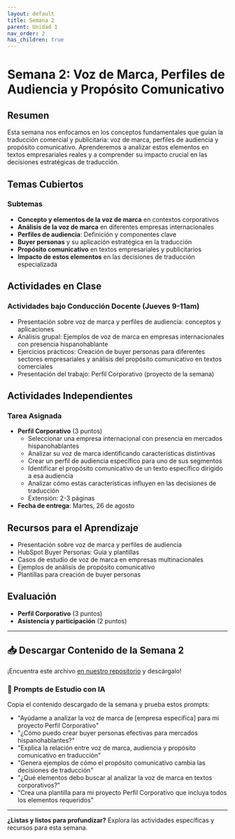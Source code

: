 ```yaml
---
layout: default
title: Semana 2
parent: Unidad 1
nav_order: 2
has_children: true
---
```


# Semana 2: Voz de Marca, Perfiles de Audiencia y Propósito Comunicativo

## Resumen

Esta semana nos enfocamos en los conceptos fundamentales que guían la traducción comercial y publicitaria: voz de marca, perfiles de audiencia y propósito comunicativo. Aprenderemos a analizar estos elementos en textos empresariales reales y a comprender su impacto crucial en las decisiones estratégicas de traducción.

## Temas Cubiertos

### Subtemas
- **Concepto y elementos de la voz de marca** en contextos corporativos
- **Análisis de la voz de marca** en diferentes empresas internacionales
- **Perfiles de audiencia**: Definición y componentes clave
- **Buyer personas** y su aplicación estratégica en la traducción
- **Propósito comunicativo** en textos empresariales y publicitarios
- **Impacto de estos elementos** en las decisiones de traducción especializada

## Actividades en Clase

### Actividades bajo Conducción Docente (Jueves 9-11am)
- Presentación sobre voz de marca y perfiles de audiencia: conceptos y aplicaciones
- Análisis grupal: Ejemplos de voz de marca en empresas internacionales con presencia hispanohablante
- Ejercicios prácticos: Creación de buyer personas para diferentes sectores empresariales y análisis del propósito comunicativo en textos comerciales
- Presentación del trabajo: Perfil Corporativo (proyecto de la semana)

## Actividades Independientes

### Tarea Asignada
- **Perfil Corporativo** (3 puntos)
  - Seleccionar una empresa internacional con presencia en mercados hispanohablantes
  - Analizar su voz de marca identificando características distintivas
  - Crear un perfil de audiencia específico para uno de sus segmentos
  - Identificar el propósito comunicativo de un texto específico dirigido a esa audiencia
  - Analizar cómo estas características influyen en las decisiones de traducción
  - Extensión: 2-3 páginas
- **Fecha de entrega**: Martes, 26 de agosto

## Recursos para el Aprendizaje

- Presentación sobre voz de marca y perfiles de audiencia
- HubSpot Buyer Personas: Guía y plantillas
- Casos de estudio de voz de marca en empresas multinacionales
- Ejemplos de análisis de propósito comunicativo
- Plantillas para creación de buyer personas

## Evaluación

- **Perfil Corporativo** (3 puntos)
- **Asistencia y participación** (2 puntos)

---

## 📥 Descargar Contenido de la Semana 2
¡Encuentra este archivo [en nuestro repositorio](https://github.com/alainamb/uic_tr14-trad-comercial/blob/main/unidad1/semana2/semana2-resumen.md) y descárgalo!

### 🤖 Prompts de Estudio con IA
Copia el contenido descargado de la semana y prueba estos prompts:
- "Ayúdame a analizar la voz de marca de [empresa específica] para mi proyecto Perfil Corporativo"
- "¿Cómo puedo crear buyer personas efectivas para mercados hispanohablantes?"
- "Explica la relación entre voz de marca, audiencia y propósito comunicativo en traducción"
- "Genera ejemplos de cómo el propósito comunicativo cambia las decisiones de traducción"
- "¿Qué elementos debo buscar al analizar la voz de marca en textos corporativos?"
- "Crea una plantilla para mi proyecto Perfil Corporativo que incluya todos los elementos requeridos"

---

**¿Listas y listos para profundizar?** Explora las actividades específicas y recursos para esta semana.
